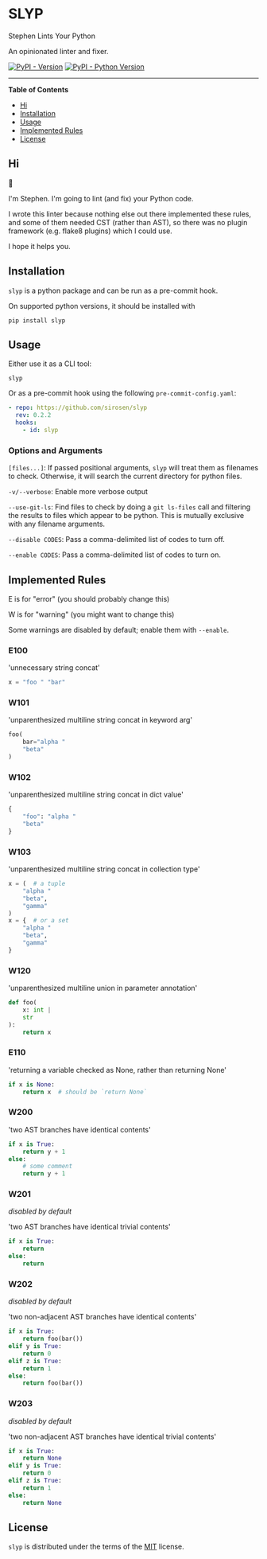 # SLYP

Stephen Lints Your Python

An opinionated linter and fixer.

[![PyPI - Version](https://img.shields.io/pypi/v/slyp.svg)](https://pypi.org/project/slyp)
[![PyPI - Python Version](https://img.shields.io/pypi/pyversions/slyp.svg)](https://pypi.org/project/slyp)

-----

**Table of Contents**

- [Hi](#Hi)
- [Installation](#installation)
- [Usage](#usage)
- [Implemented Rules](#implemented-rules)
- [License](#license)

## Hi

:wave:

I'm Stephen. I'm going to lint (and fix) your Python code.

I wrote this linter because nothing else out there implemented these rules, and
some of them needed CST (rather than AST), so there was no plugin framework
(e.g. flake8 plugins) which I could use.

I hope it helps you.

## Installation

`slyp` is a python package and can be run as a pre-commit hook.

On supported python versions, it should be installed with

```console
pip install slyp
```

## Usage

Either use it as a CLI tool:

```console
slyp
```

Or as a pre-commit hook using the following `pre-commit-config.yaml`:

```yaml
- repo: https://github.com/sirosen/slyp
  rev: 0.2.2
  hooks:
    - id: slyp
```

### Options and Arguments

`[files...]`: If passed positional arguments, `slyp` will treat them as
filenames to check.
Otherwise, it will search the current directory for python files.

`-v/--verbose`: Enable more verbose output

`--use-git-ls`: Find files to check by doing a `git ls-files` call and filtering
the results to files which appear to be python.
This is mutually exclusive with any filename arguments.

`--disable CODES`: Pass a comma-delimited list of codes to turn off.

`--enable CODES`: Pass a comma-delimited list of codes to turn on.

## Implemented Rules

<!-- generate-reference-insert-start -->

E is for "error" (you should probably change this)

W is for "warning" (you might want to change this)

Some warnings are disabled by default; enable them with `--enable`.

### E100

'unnecessary string concat'

```python
x = "foo " "bar"
```

### W101

'unparenthesized multiline string concat in keyword arg'

```python
foo(
    bar="alpha "
    "beta"
)
```

### W102

'unparenthesized multiline string concat in dict value'

```python
{
    "foo": "alpha "
    "beta"
}
```

### W103

'unparenthesized multiline string concat in collection type'

```python
x = (  # a tuple
    "alpha "
    "beta",
    "gamma"
)
x = {  # or a set
    "alpha "
    "beta",
    "gamma"
}
```

### W120

'unparenthesized multiline union in parameter annotation'

```python
def foo(
    x: int |
    str
):
    return x
```

### E110

'returning a variable checked as None, rather than returning None'

```python
if x is None:
    return x  # should be `return None`
```

### W200

'two AST branches have identical contents'

```python
if x is True:
    return y + 1
else:
    # some comment
    return y + 1
```

### W201

_disabled by default_

'two AST branches have identical trivial contents'

```python
if x is True:
    return
else:
    return
```

### W202

_disabled by default_

'two non-adjacent AST branches have identical contents'

```python
if x is True:
    return foo(bar())
elif y is True:
    return 0
elif z is True:
    return 1
else:
    return foo(bar())
```

### W203

_disabled by default_

'two non-adjacent AST branches have identical trivial contents'

```python
if x is True:
    return None
elif y is True:
    return 0
elif z is True:
    return 1
else:
    return None
```

<!-- generate-reference-insert-end -->

## License

`slyp` is distributed under the terms of the [MIT](https://spdx.org/licenses/MIT.html) license.
